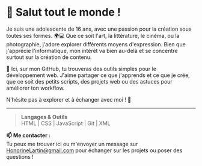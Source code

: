 # 👋 Salut tout le monde !

Je suis une adolescente de 16 ans, avec une passion pour la création sous toutes ses formes. 🌍💻 Que ce soit l'art, la littérature, le cinéma, ou la photographie, j'adore explorer différents moyens d'expression. Bien que j'apprécie l'informatique, mon intérêt va bien au-delà et se concentre surtout sur la création de contenu.

🎨 Ici, sur mon GitHub, tu trouveras des outils simples pour le développement web. J'aime partager ce que j'apprends et ce que je crée, que ce soit des petits scripts, des projets web ou des astuces pour améliorer ton workflow.

N'hésite pas à explorer et à échanger avec moi ! 🚀

---

> **Langages & Outils**  
> HTML | CSS | JavaScript | Git | XML

**📫 Me contacter :**  
Tu peux me trouver ici ou m'envoyer un message sur [HonorineLartin@gmail.com](emailto:HonorineLartin@gmail.com) pour échanger sur les projets ou poser des questions !
